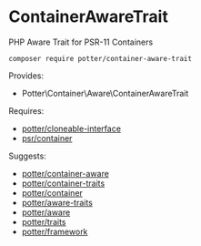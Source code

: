 # ContainerAwareTrait
 PHP Aware Trait for PSR-11 Containers

`composer require potter/container-aware-trait`

Provides:
 * Potter\Container\Aware\ContainerAwareTrait

Requires:
 * [potter/cloneable-interface](https://github.com/jaypotter/CloneableInterface)
 * [psr/container](https://github.com/php-fig/container)

Suggests:
 * [potter/container-aware](https://github.com/jaypotter/ContainerAware)
 * [potter/container-traits](https://github.com/jaypotter/ContainerTraits)
 * [potter/container](https://github.com/jaypotter/Container)
 * [potter/aware-traits](https://github.com/jaypotter/AwareTraits)
 * [potter/aware](https://github.com/jaypotter/Aware)
 * [potter/traits](https://github.com/jaypotter/Traits)
 * [potter/framework](https://github.com/jaypotter/Framework)
